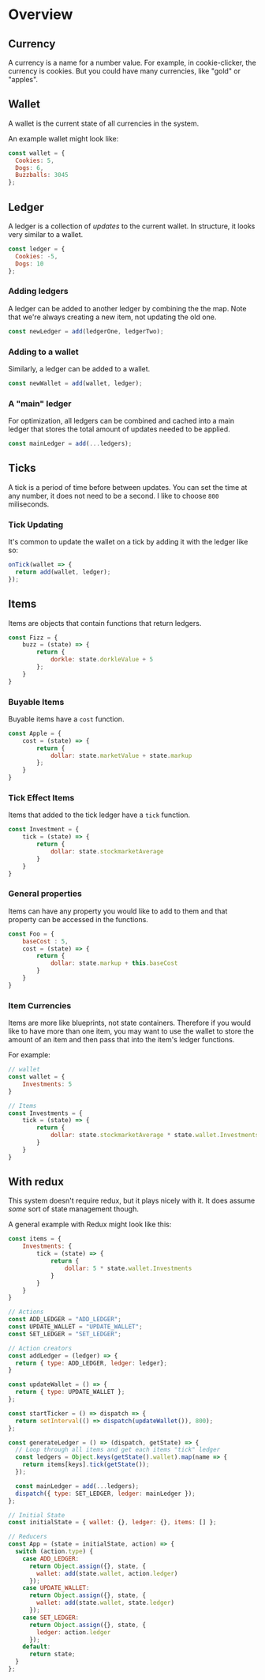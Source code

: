 # Overview

## Currency

A currency is a name for a number value. For example, in cookie-clicker, the
currency is cookies. But you could have many currencies, like "gold" or
"apples".

## Wallet

A wallet is the current state of all currencies in the system.

An example wallet might look like:

```js
const wallet = {
  Cookies: 5,
  Dogs: 6,
  Buzzballs: 3045
};
```

## Ledger

A ledger is a collection of _updates_ to the current wallet. In structure, it
looks very similar to a wallet.

```js
const ledger = {
  Cookies: -5,
  Dogs: 10
};
```

### Adding ledgers

A ledger can be added to another ledger by combining the the map. Note that
we're always creating a new item, not updating the old one.

```js
const newLedger = add(ledgerOne, ledgerTwo);
```

### Adding to a wallet

Similarly, a ledger can be added to a wallet.

```js
const newWallet = add(wallet, ledger);
```

### A "main" ledger

For optimization, all ledgers can be combined and cached into a main ledger that
stores the total amount of updates needed to be applied.

```js
const mainLedger = add(...ledgers);
```

## Ticks

A tick is a period of time before between updates. You can set the time at any
number, it does not need to be a second. I like to choose `800` miliseconds.

### Tick Updating

It's common to update the wallet on a tick by adding it with the ledger like so:

```js
onTick(wallet => {
  return add(wallet, ledger);
});
```

## Items

Items are objects that contain functions that return ledgers.

```js
const Fizz = {
    buzz = (state) => {
        return {
            dorkle: state.dorkleValue + 5
        };
    }
}
```

### Buyable Items

Buyable items have a `cost` function.

```js
const Apple = {
    cost = (state) => {
        return {
            dollar: state.marketValue + state.markup
        };
    }
}
```

### Tick Effect Items

Items that added to the tick ledger have a `tick` function.

```js
const Investment = {
    tick = (state) => {
        return {
            dollar: state.stockmarketAverage
        }
    }
}
```

### General properties

Items can have any property you would like to add to them and that property can
be accessed in the functions.

```js
const Foo = {
    baseCost : 5,
    cost = (state) => {
        return {
            dollar: state.markup + this.baseCost
        }
    }
}
```

### Item Currencies

Items are more like blueprints, not state containers. Therefore if you would
like to have more than one item, you may want to use the wallet to store the
amount of an item and then pass that into the item's ledger functions.

For example:

```js
// wallet
const wallet = {
    Investments: 5
}

// Items
const Investments = {
    tick = (state) => {
        return {
            dollar: state.stockmarketAverage * state.wallet.Investments
        }
    }
}
```

## With redux

This system doesn't require redux, but it plays nicely with it. It does assume
_some_ sort of state management though.

A general example with Redux might look like this:

```js
const items = {
    Investments: {
        tick = (state) => {
            return {
                dollar: 5 * state.wallet.Investments
            }
        }
    }
}

// Actions
const ADD_LEDGER = "ADD_LEDGER";
const UPDATE_WALLET = "UPDATE_WALLET";
const SET_LEDGER = "SET_LEDGER";

// Action creators
const addLedger = (ledger) => {
  return { type: ADD_LEDGER, ledger: ledger};
}

const updateWallet = () => {
  return { type: UPDATE_WALLET };
};

const startTicker = () => dispatch => {
  return setInterval(() => dispatch(updateWallet()), 800);
};

const generateLedger = () => (dispatch, getState) => {
  // Loop through all items and get each items "tick" ledger
  const ledgers = Object.keys(getState().wallet).map(name => {
    return items[keys].tick(getState());
  });

  const mainLedger = add(...ledgers);
  dispatch({ type: SET_LEDGER, ledger: mainLedger });
};

// Initial State
const initialState = { wallet: {}, ledger: {}, items: [] };

// Reducers
const App = (state = initialState, action) => {
  switch (action.type) {
    case ADD_LEDGER:
      return Object.assign({}, state, {
        wallet: add(state.wallet, action.ledger)
      });
    case UPDATE_WALLET:
      return Object.assign({}, state, {
        wallet: add(state.wallet, state.ledger)
      });
    case SET_LEDGER:
      return Object.assign({}, state, {
        ledger: action.ledger
      });
    default:
      return state;
  }
};
```
